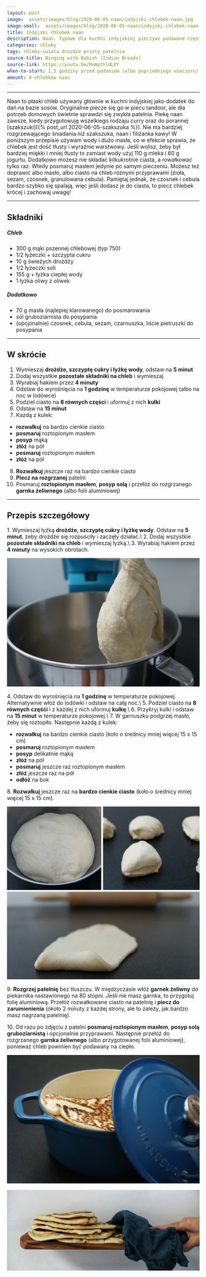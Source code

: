 ```yaml
---
layout: post
image:  assets/images/blog/2020-06-05-naan/indyjski-chlebek-naan.jpg
image-small:  assets/images/blog/2020-06-05-naan/indyjski-chlebek-naan-small.jpg
title: Indyjski chlebek naan
description: Naan. Typowe dla kuchni indyjskiej pieczywo podawane często do curry. Jest super prostym i łatwym w przygotowaniu domowym pieczywem. Przepis jest idealny i wart wypróbowania.
categories: chleby
tags: chleby-swiata drozdze prosty patelnia
source-title: Binging with Babish (Indian Breads)
source-link: https://youtu.be/RnApthldLPY
when-to-start: 1,5 godziny przed podaniem (albo poprzedniego wieczoru)
amount: 8 chlebków naan
---
```


-----

Naan to płaski chleb używany głównie w kuchni indyjskiej jako dodatek do dań na bazie sosów. Oryginalnie piecze się go w piecu tandoor, ale dla potrzeb domowych świetnie sprawdzi się zwykła patelnia. Piekę naan zawsze, kiedy przygotowuję wszelkiego rodzaju curry oraz do porannej [szakszuki]({% post_url 2020-06-05-szakszuka %}). Nie ma bardziej rozgrzewającego śniadania niż szakszuka, naan i filiżanka kawy! W poniższym przepisie używam wody i dużo masła, co w efekcie sprawia, że chlebek jest dość tłusty i wyraźnie warstwowy. Jeśli wolisz, żeby był bardziej miękki i mniej tłusty to zamiast wody użyj 110 g mleka i 60 g jogurtu. Dodatkowo możesz nie składać kilkukrotnie ciasta, a rowałkować tylko raz. Wtedy posmaruj masłem jedynie po samym pieczeniu. Możesz też doprawić albo masło, albo ciasto na chleb różnymi przyprawami (zioła, sezam, czosnek, granulowana cebula). Pamiętaj jednak, że czosnek i cebula bardzo szybko się spalają, więc jeśli dodasz je do ciasta, to piecz chlebek krócej i zachowaj uwagę!

-----

## Składniki

##### Chleb

* 300 g mąki pszennej chlebowej (typ 750)
* 1/2 łyżeczki + szczypta cukru
* 10 g świeżych drożdży
* 1/2 łyżeczki soli
* 155 g + łyżka ciepłej wody
* 1 łyżka oliwy z oliwek

##### Dodatkowo

* 70 g masła (najlepiej klarowanego) do posmarowania
* sól gruboziarnista do posypania
* (opcjonalnie) czosnek, cebula, sezam, czarnuszka, liście pietruszki do posypania

-----

## W skrócie

1. Wymieszaj **drożdże, szczyptę cukry i łyżkę wody**, odstaw na **5 minut**
2. Dodaj wszystkie **pozostałe składniki na chleb** i wymieszaj
3. Wyrabiaj hakiem przez **4 minuty**
4. Odstaw do wyrośnięcia na **1 godzinę** w temperaturze pokojowej (albo na noc w lodówce)
5. Podziel ciasto na **8 równych części** i uformuj z nich **kulki**
6. Odstaw na **15 minut**
7. Każdą z kulek:
  * **rozwałkuj** na bardzo cienkie ciasto
  * **posmaruj** roztopionym masłem
  * **posyp** mąką
  * **złóż** na pół
  * **posmaruj** roztopionym masłem
  * **złóż** na pół
8. **Rozwałkuj** jeszcze raz na bardzo cienkie ciasto
9. **Piecz na rozgrzanej** patelni
10. Posmaruj **roztopionym masłem**, **posyp solą** i przełóż do rozgrzanego **garnka żeliwnego** (albo folii aluminiowej)

-----

## Przepis szczegółowy

1\. Wymieszaj łyżką **drożdże, szczyptę cukry i łyżkę wody**. Odstaw na **5 minut**, żeby drożdże się rozpuściły i zaczęły działać.\\
2\. Dodaj wszystkie **pozostałe składniki na chleb** i wymieszaj łyżką.\\
3\. Wyrabiaj hakiem przez **4 minuty** na wysokich obrotach.

![Indyjski Chlebek Naan - Wyrabianie](/assets/images/blog/2020-06-05-naan/indyjski-chlebek-naan-wyrabianie.jpg)

4\. Odstaw do wyrośnięcia na **1 godzinę** w temperaturze pokojowej. Alternatywnie włóż do lodówki i odstaw na całą noc.\\
5\. Podziel ciasto na **8 równych części** i z każdej z nich uformuj **kulkę**.\\
6\. Przykryj kulki i odstaw na **15 minut** w temperaturze pokojowej.\\
7\. W garnuszku podgrzej masło, żeby się roztopiło. Następnie każdą z kulek:
* **rozwałkuj** na bardzo cienkie ciasto (koło o średnicy mniej więcej 15 x 15 cm)
* **posmaruj** roztopionym masłem
* **posyp** delikatnie mąką
* **złóż** na pół
* **posmaruj** jeszcze raz roztopionym masłem
* **złóż** jeszcze raz na pół
* **odłóż** na bok

8\. **Rozwałkuj** jeszcze raz na **bardzo cienkie ciasto** (koło o średnicy mniej więcej 15 x 15 cm).

![Indyjski Chlebek Naan - Wałkowanie](/assets/images/blog/2020-06-05-naan/indyjski-chlebek-naan-walkowanie.jpg)

9\. **Rozgrzej patelnię** bez tłuszczu. W międzyczasie włóż **garnek żeliwny** do piekarnika nastawionego na 80 stopni. Jeśli nie masz garnka, to przygotuj folię aluminiową. Przełóż rozwałkowane ciasto na patelnię i **piecz do zarumienienia** (około 2 minuty z każdej strony, ale to zależy, jak bardzo masz nagrzaną patelnię).

10\. Od razu po zdjęciu z patelni **posmaruj roztopionym masłem**, **posyp solą gruboziarnistą** i opcjonalnie przyprawami. Następnie  przełóż do rozgrzanego **garnka żeliwnego** (albo przygotowanej folii aluminiowej), ponieważ chleb powinien być podawany na ciepło.

![Indyjski Chlebek Naan](/assets/images/blog/2020-06-05-naan/indyjski-chlebek-naan-gotowy.jpg)

![Indyjski Chlebek Naan](/assets/images/blog/2020-06-05-naan/indyjski-chlebek-naan-gotowy-2.jpg)
